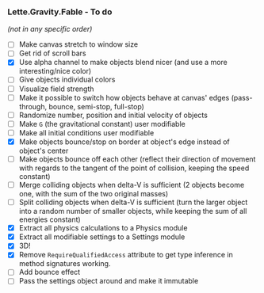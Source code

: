 ### Lette.Gravity.Fable - To do

_(not in any specific order)_

- [ ] Make canvas stretch to window size
- [ ] Get rid of scroll bars
- [x] Use alpha channel to make objects blend nicer (and use a more interesting/nice color)
- [ ] Give objects individual colors
- [ ] Visualize field strength
- [ ] Make it possible to switch how objects behave at canvas' edges (pass-through, bounce, semi-stop, full-stop)
- [ ] Randomize number, position and initial velocity of objects
- [ ] Make `G` (the gravitational constant) user modifiable
- [ ] Make all initial conditions user modifiable
- [x] Make objects bounce/stop on border at object's edge instead of object's center
- [ ] Make objects bounce off each other (reflect their direction of movement with regards to the tangent of the point of collision, keeping the speed constant)
- [ ] Merge colliding objects when delta-V is sufficient (2 objects become one, with the sum of the two original masses)
- [ ] Split colliding objects when delta-V is sufficient (turn the larger object into a random number of smaller objects, while keeping the sum of all energies constant)
- [x] Extract all physics calculations to a Physics module
- [x] Extract all modifiable settings to a Settings module
- [x] 3D!
- [x] Remove `RequireQualifiedAccess` attribute to get type inference in method signatures working.
- [ ] Add bounce effect
- [ ] Pass the settings object around and make it immutable
